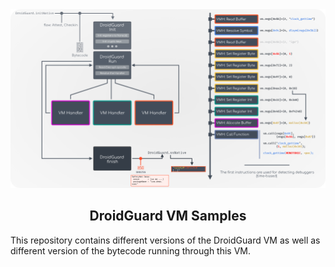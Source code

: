 <p align="center">
  <br /> <br />
  <a href="https://github.com/romainthomas/droidguard-samples/raw/main/.github/front_large.png">
  <img src=".github/front.png" alt="DroidGuard VM">
  </a>
</p>
<h2 align="center">DroidGuard VM Samples</h2>

This repository contains different versions of the DroidGuard VM as well as different version
of the bytecode running through this VM.
